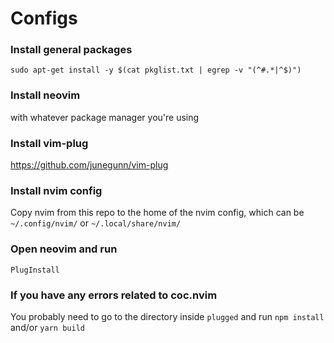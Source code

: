 # Configs

### Install general packages 
`sudo apt-get install -y $(cat pkglist.txt | egrep -v "(^#.*|^$)")`

### Install neovim
with whatever package manager you're using

### Install vim-plug
https://github.com/junegunn/vim-plug

### Install nvim config
Copy nvim from this repo to the home of the nvim config, which can be `~/.config/nvim/` or `~/.local/share/nvim/`

### Open neovim and run 
`PlugInstall`

### If you have any errors related to coc.nvim
You probably need to go to the directory inside `plugged` and run `npm install` and/or `yarn build`  
